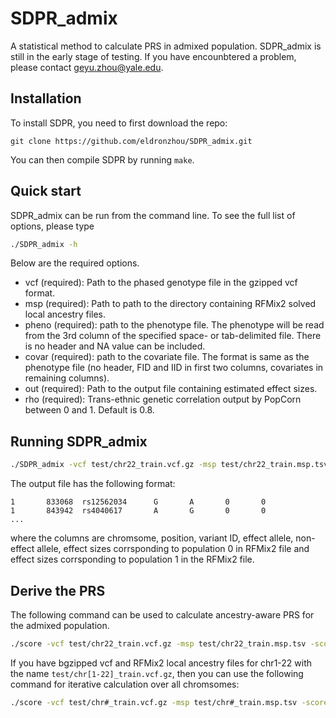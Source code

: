 # SDPR_admix
A statistical method to calculate PRS in admixed population. SDPR_admix is still in the early stage of testing. If you have encounbtered a problem, please contact geyu.zhou@yale.edu.

## Installation

To install SDPR, you need to first download the repo:

```
git clone https://github.com/eldronzhou/SDPR_admix.git
```

You can then compile SDPR by running `make`. 

## Quick start

SDPR_admix can be run from the command line. To see the full list of options, please type

```bash
./SDPR_admix -h
```
Below are the required options.

- vcf (required): Path to the phased genotype file in the gzipped vcf format.
- msp (required): Path to path to the directory containing RFMix2 solved local ancestry files.
- pheno (required): path to the phenotype file. The phenotype will be read from the 3rd column of the specified space- or tab-delimited file. There is no header and NA value can be included.
- covar (required): path to the covariate file. The format is same as the phenotype file (no header, FID and IID in first two columns, covariates in remaining columns).
- out (required): Path to the output file containing estimated effect sizes.
- rho (required): Trans-ethnic genetic correlation output by PopCorn between 0 and 1. Default is 0.8. 

## Running SDPR_admix

```bash
./SDPR_admix -vcf test/chr22_train.vcf.gz -msp test/chr22_train.msp.tsv -pheno test/train.pheno -covar test/covar.txt -out test/res.txt
```
The output file has the following format:

```
1       833068  rs12562034      G       A       0       0
1       843942  rs4040617       A       G       0       0
...
```
where the columns are chromsome, position, variant ID, effect allele, non-effect allele, effect sizes corrsponding to population 0 in RFMix2 file and effect sizes corrsponding to population 1 in the RFMix2 file.

## Derive the PRS

The following command can be used to calculate ancestry-aware PRS for the admixed population.

```bash
./score -vcf test/chr22_train.vcf.gz -msp test/chr22_train.msp.tsv -score test/res.txt -out test/test.profile
```
If you have bgzipped vcf and RFMix2 local ancestry files for chr1-22 with the name `test/chr[1-22]_train.vcf.gz`, then you can use the following command for iterative calculation over all chromsomes:

```bash
./score -vcf test/chr#_train.vcf.gz -msp test/chr#_train.msp.tsv -score test/res.txt -out test/test.profile
```
